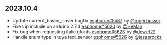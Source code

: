 ## 2023.10.4

- Update current_based_cover bugfix [esphome#5587](https://github.com/esphome/esphome/pull/5587) by [@rogerbusser](https://github.com/rogerbusser)
- Fixes ip include on arduino 2.7.4 [esphome#5620](https://github.com/esphome/esphome/pull/5620) by [@HeMan](https://github.com/HeMan)
- Fix bug when requesting italic gfonts [esphome#5623](https://github.com/esphome/esphome/pull/5623) by [@dewet22](https://github.com/dewet22)
- Handle enum type in tuya text_sensor [esphome#5626](https://github.com/esphome/esphome/pull/5626) by [@jesserockz](https://github.com/jesserockz)
